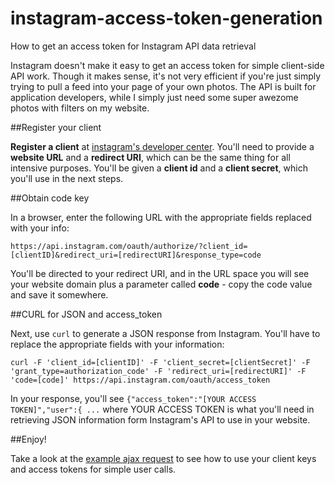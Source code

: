 instagram-access-token-generation
=================================

How to get an access token for Instagram API data retrieval

Instagram doesn't make it easy to get an access token for simple client-side API work. Though it makes sense, it's not very efficient if you're just simply trying to pull a feed into your page of your own photos. The API is built for application developers, while I simply just need some super awezome photos with filters on my website.

##Register your client

**Register a client** at [instagram's developer center](http://instagram.com/developer). You'll need to provide a **website URL** and a **redirect URI**, which can be the same thing for all intensive purposes. You'll be given a **client id** and a **client secret**, which you'll use in the next steps. 

##Obtain code key

In a browser, enter the following URL with the appropriate fields replaced with your info:

```
https://api.instagram.com/oauth/authorize/?client_id=[clientID]&redirect_uri=[redirectURI]&response_type=code
```

You'll be directed to your redirect URI, and in the URL space you will see your website domain plus a parameter called **code** - copy the code value and save it somewhere.

##CURL for JSON and access_token

Next, use `curl` to generate a JSON response from Instagram. You'll have to replace the appropriate fields with your information:

```
curl -F 'client_id=[clientID]' -F 'client_secret=[clientSecret]' -F 'grant_type=authorization_code' -F 'redirect_uri=[redirectURI]' -F 'code=[code]' https://api.instagram.com/oauth/access_token
```

In your response, you'll see `{"access_token":"[YOUR ACCESS TOKEN]","user":{ ...` where YOUR ACCESS TOKEN is what you'll need in retrieving JSON information form Instagram's API to use in your website. 

##Enjoy!

Take a look at the [example ajax request](https://github.com/svmatthews/instagram-access-token-generation/tree/master/example) to see how to use your client keys and access tokens for simple user calls. 
